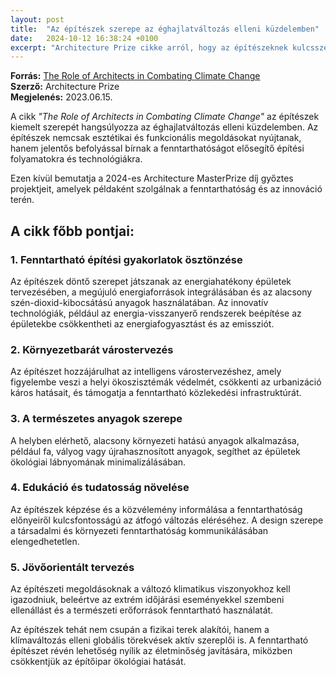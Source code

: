```yaml
---
layout: post
title:  "Az építészek szerepe az éghajlatváltozás elleni küzdelemben"
date:   2024-10-12 16:38:24 +0100
excerpt: "Architecture Prize cikke arról, hogy az építészeknek kulcsszerepük van az éghajlatváltozás hatásainak mérséklésében."
---
```


**Forrás:** [The Role of Architects in Combating Climate Change](https://architectureprize.com/the-role-of-architects-and-climate-change/)  
**Szerző:** Architecture Prize  
**Megjelenés:** 2023.06.15.

A cikk _"The Role of Architects in Combating Climate Change"_ az építészek kiemelt szerepét hangsúlyozza az éghajlatváltozás elleni küzdelemben. Az építészek nemcsak esztétikai és funkcionális megoldásokat nyújtanak, hanem jelentős befolyással bírnak a fenntarthatóságot elősegítő építési folyamatokra és technológiákra.  

Ezen kívül bemutatja a 2024-es Architecture MasterPrize díj győztes projektjeit, amelyek példaként szolgálnak a fenntarthatóság és az innováció terén.

## A cikk főbb pontjai:

### 1. Fenntartható építési gyakorlatok ösztönzése
Az építészek döntő szerepet játszanak az energiahatékony épületek tervezésében, a megújuló energiaforrások integrálásában és az alacsony szén-dioxid-kibocsátású anyagok használatában. Az innovatív technológiák, például az energia-visszanyerő rendszerek beépítése az épületekbe csökkentheti az energiafogyasztást és az emissziót.

### 2. Környezetbarát várostervezés
Az építészet hozzájárulhat az intelligens várostervezéshez, amely figyelembe veszi a helyi ökoszisztémák védelmét, csökkenti az urbanizáció káros hatásait, és támogatja a fenntartható közlekedési infrastruktúrát.

### 3. A természetes anyagok szerepe
A helyben elérhető, alacsony környezeti hatású anyagok alkalmazása, például fa, vályog vagy újrahasznosított anyagok, segíthet az épületek ökológiai lábnyomának minimalizálásában.

### 4. Edukáció és tudatosság növelése
Az építészek képzése és a közvélemény informálása a fenntarthatóság előnyeiről kulcsfontosságú az átfogó változás eléréséhez. A design szerepe a társadalmi és környezeti fenntarthatóság kommunikálásában elengedhetetlen.

### 5. Jövőorientált tervezés
Az építészeti megoldásoknak a változó klimatikus viszonyokhoz kell igazodniuk, beleértve az extrém időjárási eseményekkel szembeni ellenállást és a természeti erőforrások fenntartható használatát.

Az építészek tehát nem csupán a fizikai terek alakítói, hanem a klímaváltozás elleni globális törekvések aktív szereplői is. A fenntartható építészet révén lehetőség nyílik az életminőség javítására, miközben csökkentjük az építőipar ökológiai hatását.